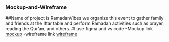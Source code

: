 ### Mockup-and-Wireframe
##Name of project is RamadanVibes we organize this event to gather family and friends at the Iftar table and perform Ramadan activities such as prayer, reading the Qur’an, and others.
#I use figma and vs code
-Mockup link [mockup](https://www.figma.com/file/mvvtQLIcm8h5DlXsXGI392/RamadanVibes-Mockup?type=design&node-id=0-1&mode=design&t=q7DsrgJEMJom4g0n-0)
-wireframe link [wireframe](https://www.figma.com/file/mvvtQLIcm8h5DlXsXGI392/RamadanVibes-Mockup?type=design&node-id=10-182&mode=design&t=q7DsrgJEMJom4g0n-0)